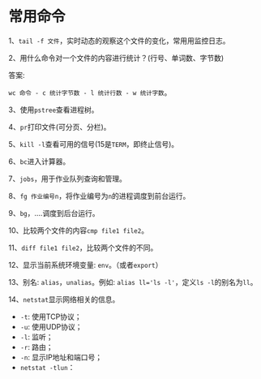 # 常用命令

1、`tail -f 文件`，实时动态的观察这个文件的变化，常用用监控日志。

2、用什么命令对一个文件的内容进行统计？(行号、单词数、字节数)

答案:

`wc 命令 - c 统计字节数 - l 统计行数 - w 统计字数`。

3、使用`pstree`查看进程树。

4、`pr`打印文件(可分页、分栏)。

5、`kill -l`查看可用的信号(15是`TERM`，即终止信号)。

6、`bc`进入计算器。

7、`jobs`，用于作业队列查询和管理。

8、`fg 作业编号n`，将作业编号为`n`的进程调度到前台运行。

9、`bg`，....调度到后台运行。

10、比较两个文件的内容`cmp file1 file2`。

11、`diff file1 file2`，比较两个文件的不同。

12、显示当前系统环境变量: `env`。（或者`export`）

13、别名: `alias`，`unalias`。例如: `alias ll='ls -l'`，定义`ls -l`的别名为`ll`。

14、`netstat`显示网络相关的信息。

- `-t`: 使用TCP协议；
- `-u`: 使用UDP协议；
- `-l`: 监听；
- `-r`: 路由；
- `-n`: 显示IP地址和端口号；
- `netstat -tlun`：